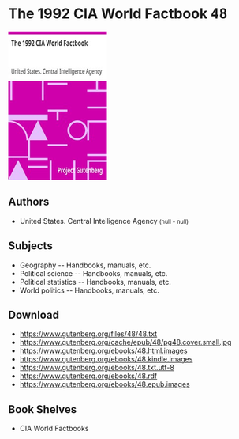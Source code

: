 # The 1992 CIA World Factbook <kbd>48</kbd>

![](./cover.medium.jpg "")

## Authors


 - United States. Central Intelligence Agency <small>(null - null)</small>

## Subjects


 - Geography -- Handbooks, manuals, etc.
 - Political science -- Handbooks, manuals, etc.
 - Political statistics -- Handbooks, manuals, etc.
 - World politics -- Handbooks, manuals, etc.

## Download


 - https://www.gutenberg.org/files/48/48.txt
 - https://www.gutenberg.org/cache/epub/48/pg48.cover.small.jpg
 - https://www.gutenberg.org/ebooks/48.html.images
 - https://www.gutenberg.org/ebooks/48.kindle.images
 - https://www.gutenberg.org/ebooks/48.txt.utf-8
 - https://www.gutenberg.org/ebooks/48.rdf
 - https://www.gutenberg.org/ebooks/48.epub.images

## Book Shelves


 - CIA World Factbooks
